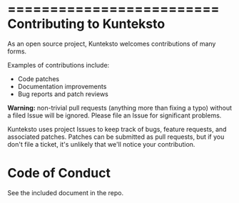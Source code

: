 =========================
Contributing to Kunteksto
=========================

As an open source project, Kunteksto welcomes contributions of many forms.

Examples of contributions include:

* Code patches
* Documentation improvements
* Bug reports and patch reviews

**Warning:** non-trivial pull requests (anything more than fixing a typo) without a filed Issue will be ignored.
Please file an Issue for significant problems.

Kunteksto uses project Issues to keep track of bugs, feature requests, and associated
patches.
Patches can be submitted as pull requests, but if you don't file a ticket,
it's unlikely that we'll notice your contribution.

Code of Conduct
===============
See the included document in the repo.

